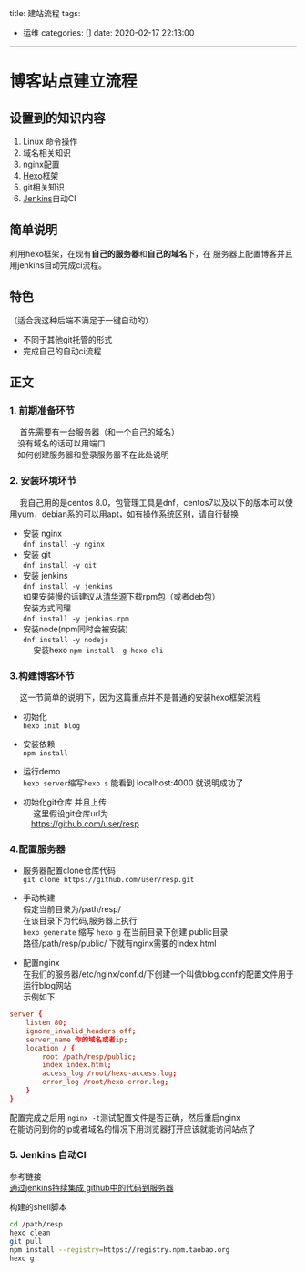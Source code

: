 title: 建站流程
tags:
  - 运维
categories: []
date: 2020-02-17 22:13:00
---
# 博客站点建立流程  
## 设置到的知识内容
1. Linux 命令操作
2. 域名相关知识
3. nginx配置
4. [Hexo](https://hexo.io/)框架
5. git相关知识
6. [Jenkins](https://jenkins.io)自动CI

## 简单说明
利用hexo框架，在现有**自己的服务器**和**自己的域名**下，在 服务器上配置博客并且用jenkins自动完成ci流程。

## 特色
（适合我这种后端不满足于一键自动的）
- 不同于其他git托管的形式
- 完成自己的自动ci流程


## 正文

### 1. 前期准备环节  
&emsp; 首先需要有一台服务器（和一个自己的域名）  
    &emsp;没有域名的话可以用端口  
    &emsp;如何创建服务器和登录服务器不在此处说明

### 2. 安装环境环节  
 &emsp; 我自己用的是centos 8.0，包管理工具是dnf，centos7以及以下的版本可以使用yum，debian系的可以用apt，如有操作系统区别，请自行替换  

- 安装 nginx   
`dnf install -y nginx`  
- 安装 git  
`dnf install -y git`
- 安装 jenkins  
`dnf install -y jenkins`  
如果安装慢的话建议从[清华源](https://mirrors.tuna.tsinghua.edu.cn/jenkins/)下载rpm包（或者deb包）  
安装方式同理  
`dnf install -y jenkins.rpm`  
- 安装node(npm同时会被安装)  
`dnf install -y nodejs`  
&emsp; 安装hexo `npm install -g hexo-cli`

### 3.构建博客环节  
&emsp; 这一节简单的说明下，因为这篇重点并不是普通的安装hexo框架流程

- 初始化  
`hexo init blog`
- 安装依赖  
`npm install`
- 运行demo  
`hexo server`缩写`hexo s` 能看到 localhost:4000 就说明成功了

- 初始化git仓库 并且上传  
&emsp; 这里假设git仓库url为  
&emsp;https://github.com/user/resp

### 4.配置服务器

- 服务器配置clone仓库代码  
`git clone https://github.com/user/resp.git`

- 手动构建  
假定当前目录为/path/resp/  
在该目录下为代码,服务器上执行  
`hexo generate` 缩写 `hexo g`
在当前目录下创建 public目录  
路径/path/resp/public/ 下就有nginx需要的index.html

- 配置nginx  
在我们的服务器/etc/nginx/conf.d/下创建一个叫做blog.conf的配置文件用于运行blog网站  
示例如下  
```conf
server {
	listen 80;
	ignore_invalid_headers off;
	server_name 你的域名或者ip;
	location / {
		root /path/resp/public;
		index index.html;
		access_log /root/hexo-access.log;
		error_log /root/hexo-error.log;
	}
}
```

配置完成之后用
`nginx -t`测试配置文件是否正确，然后重启nginx  
在能访问到你的ip或者域名的情况下用浏览器打开应该就能访问站点了

### 5. Jenkins 自动CI
参考链接  
[通过jenkins持续集成 github中的代码到服务器](https://www.jianshu.com/p/9db976b675b2)

构建的shell脚本
```bash
cd /path/resp
hexo clean
git pull
npm install --registry=https://registry.npm.taobao.org
hexo g
```